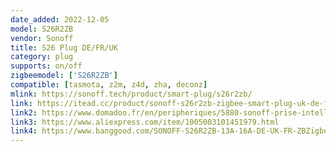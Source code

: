 ```yaml
---
date_added: 2022-12-05
model: S26R2ZB
vendor: Sonoff
title: S26 Plug DE/FR/UK
category: plug
supports: on/off
zigbeemodel: ['S26R2ZB']
compatible: [tasmota, z2m, z4d, zha, deconz]
mlink: https://sonoff.tech/product/smart-plug/s26r2zb/
link: https://itead.cc/product/sonoff-s26r2zb-zigbee-smart-plug-uk-de-fr/
link2: https://www.domadoo.fr/en/peripheriques/5880-sonoff-prise-intelligente-16a-zigbee-30-version-fr.html
link3: https://www.aliexpress.com/item/1005003101451979.html
link4: https://www.banggood.com/SONOFF-S26R2ZB-13A-16A-DE-UK-FR-ZBZigbeeSmart-Socket-Wireless-Plug-Power-Sockets-Smart-Home-Switch-Work-With-Alexa-Google-Assistant-IFTTT-p-1917449.html
---
```

